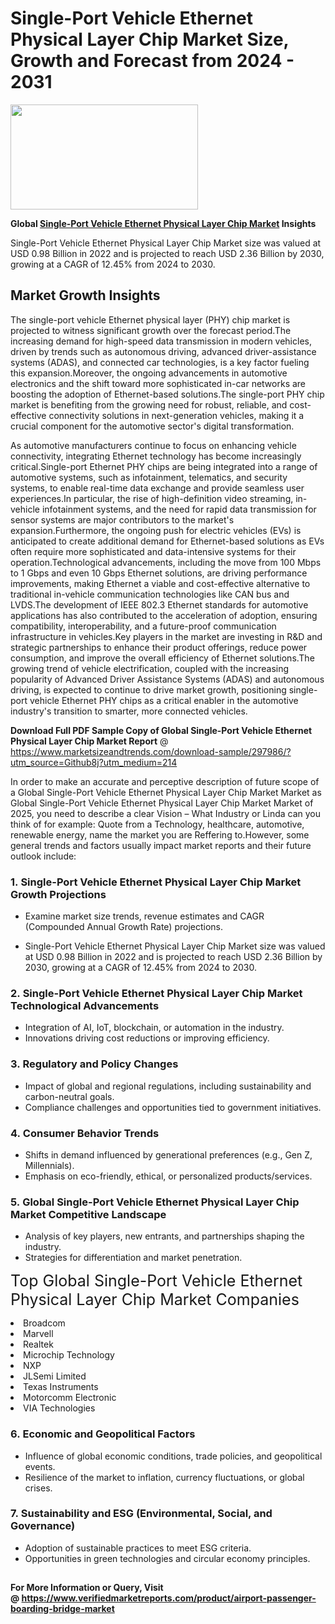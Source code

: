 <H1>Single-Port Vehicle Ethernet Physical Layer Chip Market Size, Growth and Forecast from 2024 - 2031</H1><img class="aligncenter size-medium wp-image-584254" src="https://thirdeyenews.in/wp-content/uploads/2024/09/Global-Market-Research-300x168.jpeg" alt="" width="300" height="168" /><p><strong>Global&nbsp;<a href="https://www.marketsizeandtrends.com/download-sample/297986/?utm_source=Github8j?utm_medium=214">Single-Port Vehicle Ethernet Physical Layer Chip Market</a> Insights</strong></p><p>Single-Port Vehicle Ethernet Physical Layer Chip Market size was valued at USD 0.98 Billion in 2022 and is projected to reach USD 2.36 Billion by 2030, growing at a CAGR of 12.45% from 2024 to 2030.</p><p><h2>Market Growth Insights</h2> <p>The single-port vehicle Ethernet physical layer (PHY) chip market is projected to witness significant growth over the forecast period.The increasing demand for high-speed data transmission in modern vehicles, driven by trends such as autonomous driving, advanced driver-assistance systems (ADAS), and connected car technologies, is a key factor fueling this expansion.Moreover, the ongoing advancements in automotive electronics and the shift toward more sophisticated in-car networks are boosting the adoption of Ethernet-based solutions.The single-port PHY chip market is benefiting from the growing need for robust, reliable, and cost-effective connectivity solutions in next-generation vehicles, making it a crucial component for the automotive sector's digital transformation.</p> <p>As automotive manufacturers continue to focus on enhancing vehicle connectivity, integrating Ethernet technology has become increasingly critical.Single-port Ethernet PHY chips are being integrated into a range of automotive systems, such as infotainment, telematics, and security systems, to enable real-time data exchange and provide seamless user experiences.In particular, the rise of high-definition video streaming, in-vehicle infotainment systems, and the need for rapid data transmission for sensor systems are major contributors to the market's expansion.Furthermore, the ongoing push for electric vehicles (EVs) is anticipated to create additional demand for Ethernet-based solutions as EVs often require more sophisticated and data-intensive systems for their operation.Technological advancements, including the move from 100 Mbps to 1 Gbps and even 10 Gbps Ethernet solutions, are driving performance improvements, making Ethernet a viable and cost-effective alternative to traditional in-vehicle communication technologies like CAN bus and LVDS.The development of IEEE 802.3 Ethernet standards for automotive applications has also contributed to the acceleration of adoption, ensuring compatibility, interoperability, and a future-proof communication infrastructure in vehicles.Key players in the market are investing in R&D and strategic partnerships to enhance their product offerings, reduce power consumption, and improve the overall efficiency of Ethernet solutions.The growing trend of vehicle electrification, coupled with the increasing popularity of Advanced Driver Assistance Systems (ADAS) and autonomous driving, is expected to continue to drive market growth, positioning single-port vehicle Ethernet PHY chips as a critical enabler in the automotive industry's transition to smarter, more connected vehicles.</p> <p><span class=""><strong>Download Full PDF Sample Copy of Global Single-Port Vehicle Ethernet Physical Layer Chip Market Report</strong> @ <a href="https://www.marketsizeandtrends.com/download-sample/297986/?utm_source=Github8j?utm_medium=214" target="_blank">https://www.marketsizeandtrends.com/download-sample/297986/?utm_source=Github8j?utm_medium=214</a></span></p><p>In order to make an accurate and perceptive description of future scope of a Global&nbsp;Single-Port Vehicle Ethernet Physical Layer Chip Market Market as Global&nbsp;Single-Port Vehicle Ethernet Physical Layer Chip Market Market of 2025, you need to describe a clear Vision &ndash; What Industry or Linda can you think of for example: Quote from a Technology, healthcare, automotive, renewable energy, name the market you are Reffering to.However, some general trends and factors usually impact market reports and their future outlook include:</p><h3>1.&nbsp;<strong>Single-Port Vehicle Ethernet Physical Layer Chip Market Growth Projections</strong></h3><ul><li>Examine market size trends, revenue estimates and CAGR (Compounded Annual Growth Rate) projections.</li><li><p>Single-Port Vehicle Ethernet Physical Layer Chip Market size was valued at USD 0.98 Billion in 2022 and is projected to reach USD 2.36 Billion by 2030, growing at a CAGR of 12.45% from 2024 to 2030.</p></li></ul><h3>2.&nbsp;<strong>Single-Port Vehicle Ethernet Physical Layer Chip Market Technological Advancements</strong></h3><ul><li>Integration of AI, IoT, blockchain, or automation in the industry.</li><li>Innovations driving cost reductions or improving efficiency.</li></ul><h3>3.&nbsp;<strong>Regulatory and Policy Changes</strong></h3><ul><li>Impact of global and regional regulations, including sustainability and carbon-neutral goals.</li><li>Compliance challenges and opportunities tied to government initiatives.</li></ul><h3>4.&nbsp;<strong>Consumer Behavior Trends</strong></h3><ul><li>Shifts in demand influenced by generational preferences (e.g., Gen Z, Millennials).</li><li>Emphasis on eco-friendly, ethical, or personalized products/services.</li></ul><h3>5.&nbsp;<strong>Global Single-Port Vehicle Ethernet Physical Layer Chip Market Competitive Landscape</strong></h3><ul><li>Analysis of key players, new entrants, and partnerships shaping the industry.</li><li>Strategies for differentiation and market penetration.</li></ul><p data-pm-slice="1 1 []"><span style="color: inherit; font-family: inherit; font-size: 25px;">Top Global Single-Port Vehicle Ethernet Physical Layer Chip Market Companies</span></p><div class="" data-test-id=""><p><li>Broadcom</li><li> Marvell</li><li> Realtek</li><li> Microchip Technology</li><li> NXP</li><li> JLSemi Limited</li><li> Texas Instruments</li><li> Motorcomm Electronic</li><li> VIA Technologies</li></p></div><h3>6.&nbsp;<strong>Economic and Geopolitical Factors</strong></h3><ul><li>Influence of global economic conditions, trade policies, and geopolitical events.</li><li>Resilience of the market to inflation, currency fluctuations, or global crises.</li></ul><h3>7.&nbsp;<strong>Sustainability and ESG (Environmental, Social, and Governance)</strong></h3><ul><li>Adoption of sustainable practices to meet ESG criteria.</li><li>Opportunities in green technologies and circular economy principles.</li></ul><h2><strong style="font-size: 14px;">For More Information or Query, Visit @&nbsp;</strong><a style="background-color: #ffffff; font-size: 14px;" href="https://www.marketsizeandtrends.com/report/single-port-vehicle-ethernet-physical-layer-chip-market/" target="_blank">https://www.verifiedmarketreports.com/product/airport-passenger-boarding-bridge-market</a></h2>